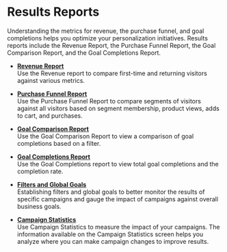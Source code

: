 

# Results Reports

Understanding the metrics for revenue, the purchase funnel, and goal
completions helps you optimize your personalization initiatives. Results
reports include the Revenue Report, the Purchase Funnel Report, the Goal
Comparison Report, and the Goal Completions Report.

  * **[Revenue Report](https://help.salesforce.com/s/articleView?id=sf.mc_pers_report_results_revenue.htm&language=en_US&type=5)**  
Use the Revenue report to compare first-time and returning visitors against
various metrics.

  * **[Purchase Funnel Report](https://help.salesforce.com/s/articleView?id=sf.mc_pers_report_results_purchase_funnel.htm&language=en_US&type=5)**  
Use the Purchase Funnel Report to compare segments of visitors against all
visitors based on segment membership, product views, adds to cart, and
purchases.

  * **[Goal Comparison Report](https://help.salesforce.com/s/articleView?id=sf.mc_pers_report_results_goal_comparison.htm&language=en_US&type=5)**  
Use the Goal Comparison Report to view a comparison of goal completions based
on a filter.

  * **[Goal Completions Report](https://help.salesforce.com/s/articleView?id=sf.mc_pers_report_results_goal_completion.htm&language=en_US&type=5)**  
Use the Goal Completions report to view total goal completions and the
completion rate.

  * **[Filters and Global Goals](https://help.salesforce.com/s/articleView?id=sf.mc_pers_filter_and_goal.htm&language=en_US&type=5)**  
Establishing filters and global goals to better monitor the results of
specific campaigns and gauge the impact of campaigns against overall business
goals.

  * **[Campaign Statistics](https://help.salesforce.com/s/articleView?id=sf.mc_pers_campaign_statistics.htm&language=en_US&type=5)**  
Use Campaign Statistics to measure the impact of your campaigns. The
information available on the Campaign Statistics screen helps you analyze
where you can make campaign changes to improve results.

